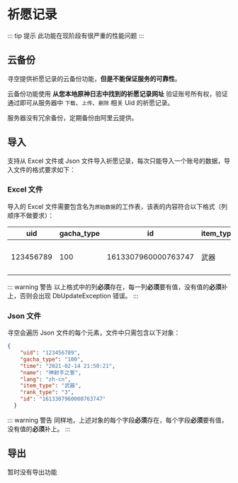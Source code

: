 # 祈愿记录

::: tip 提示
此功能在现阶段有很严重的性能问题
:::

## 云备份

寻空提供祈愿记录的云备份功能，**但是不能保证服务的可靠性**。

云备份功能使用 **从您本地原神日志中找到的祈愿记录网址** 验证账号所有权，验证通过即可从服务器中 `下载`、`上传`、`删除` 相关 Uid 的祈愿记录。

服务器没有冗余备份，定期备份由阿里云提供。

## 导入

支持从 Excel 文件或 Json 文件导入祈愿记录，每次只能导入一个账号的数据，导入文件的格式要求如下：

### Excel 文件

导入的 Excel 文件需要包含名为`原始数据`的工作表，该表的内容符合以下格式（列顺序不做要求）：

| uid       | gacha_type | id                  | item_type | lang  | name       | rank_type | time                 |
| --------- | ---------- | ------------------- | --------- | ----- | ---------- | --------- | -------------------- |
| 123456789 | 100        | 1613307960000763747 | 武器      | zh-cn | 神射手之誓 | 3         | 2021-02-14  21:50:21 |

::: warning 警告
以上格式中的列**必须**存在，每一列**必须**要有值，没有值的**必须**补上，否则会出现 DbUpdateException 错误。
:::

### Json 文件

寻空会遍历 Json 文件的每个元素，文件中只需包含以下对象：

``` json
{
    "uid": "123456789",
    "gacha_type": "100",
    "time": "2021-02-14 21:50:21",
    "name": "神射手之誓",
    "lang": "zh-cn",
    "item_type": "武器",
    "rank_type": "3",
    "id": "1613307960000763747"
  }
```

::: warning 警告
同样地，上述对象的每个字段**必须**存在，每个字段**必须**要有值，没有值的**必须**补上。
:::

## 导出

暂时没有导出功能
